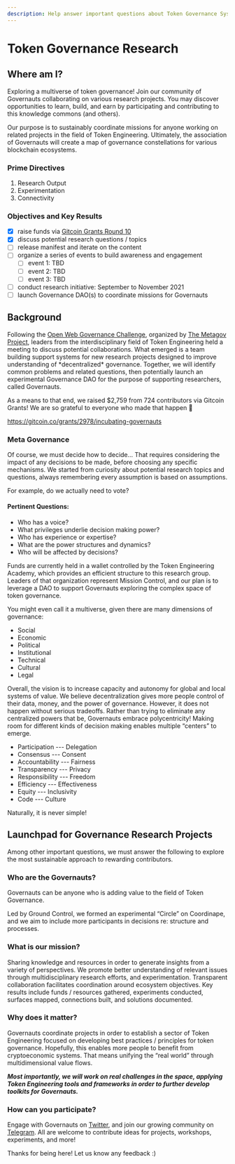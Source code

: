 ```yaml
---
description: Help answer important questions about Token Governance Systems!
---
```


# Token Governance Research

## Where am I?

Exploring a multiverse of token governance! Join our community of Governauts collaborating on various research projects. You may discover opportunities to learn, build, and earn by participating and contributing to this knowledge commons \(and others\).

Our purpose is to sustainably coordinate missions for anyone working on related projects in the field of Token Engineering. Ultimately, the association of Governauts will create a map of governance constellations for various blockchain ecosystems.

### Prime Directives

1. Research Output
2. Experimentation
3. Connectivity

### Objectives and Key Results

* [x] raise funds via [Gitcoin Grants Round 10](https://gitcoin.co/grants/2978/incubating-governauts)
* [x] discuss potential research questions / topics
* [ ] release manifest and iterate on the content
* [ ] organize a series of events to build awareness and engagement
  * [ ] event 1: TBD
  * [ ] event 2: TBD
  * [ ] event 3: TBD
* [ ] conduct research initiative: September to November 2021
* [ ] launch Governance DAO\(s\) to coordinate missions for Governauts

## Background

Following the [Open Web Governance Challenge](https://metagov.github.io/open-web-challenge/), organized by [The Metagov Project](https://metagov.org/), leaders from the interdisciplinary field of Token Engineering held a meeting to discuss potential collaborations. What emerged is a team building support systems for new research projects designed to improve understanding of \*decentralized\* governance. Together, we will identify common problems and related questions, then potentially launch an experimental Governance DAO for the purpose of supporting researchers, called Governauts.

As a means to that end, we raised $2,759 from 724 contributors via Gitcoin Grants! We are so grateful to everyone who made that happen 💖

https://gitcoin.co/grants/2978/incubating-governauts

### Meta Governance

Of course, we must decide how to decide... That requires considering the impact of any decisions to be made, before choosing any specific mechanisms. We started from curiosity about potential research topics and questions, always remembering every assumption is based on assumptions.

For example, do we actually need to vote?

#### **Pertinent Questions:**

* Who has a voice?
* What privileges underlie decision making power?  
* Who has experience or expertise?
* What are the power structures and dynamics?
* Who will be affected by decisions?

Funds are currently held in a wallet controlled by the Token Engineering Academy, which provides an efficient structure to this research group. Leaders of that organization represent Mission Control, and our plan is to leverage a DAO to support Governauts exploring the complex space of token governance.

You might even call it a multiverse, given there are many dimensions of governance:

* Social
* Economic
* Political
* Institutional
* Technical
* Cultural
* Legal

Overall, the vision is to increase capacity and autonomy for global and local systems of value. We believe decentralization gives more people control of their data, money, and the power of governance. However, it does not happen without serious tradeoffs. Rather than trying to eliminate any centralized powers that be, Governauts embrace polycentricity! Making room for different kinds of decision making enables multiple “centers” to emerge.

* Participation --- Delegation
* Consensus --- Consent
* Accountability --- Fairness
* Transparency --- Privacy
* Responsibility --- Freedom
* Efficiency --- Effectiveness
* Equity --- Inclusivity
* Code --- Culture

Naturally, it is never simple!

## **Launchpad for Governance Research Projects**

Among other important questions, we must answer the following to explore the most sustainable approach to rewarding contributors.

### **Who are the Governauts?**

Governauts can be anyone who is adding value to the field of Token Governance.

Led by Ground Control, we formed an experimental “Circle” on Coordinape, and we aim to include more participants in decisions re: structure and processes.

### **What is our mission?**

Sharing knowledge and resources in order to generate insights from a variety of perspectives. We promote better understanding of relevant issues through multidisciplinary research efforts, and experimentation. Transparent collaboration facilitates coordination around ecosystem objectives. Key results include funds / resources gathered, experiments conducted, surfaces mapped, connections built, and solutions documented.

### **Why does it matter?**

Governauts coordinate projects in order to establish a sector of Token Engineering focused on developing best practices / principles for token governance. Hopefully, this enables more people to benefit from cryptoeconomic systems. That means unifying the “real world” through multidimensional value flows.

_**Most importantly, we will work on real challenges in the space, applying Token Engineering tools and frameworks in order to further develop toolkits for Governauts.**_

### **How can you participate?**

Engage with Governauts on [Twitter](https://twitter.com/GovernanceDAO), and join our growing community on [Telegram](https://t.me/GovCommons). All are welcome to contribute ideas for projects, workshops, experiments, and more!

Thanks for being here! Let us know any feedback :\)  
